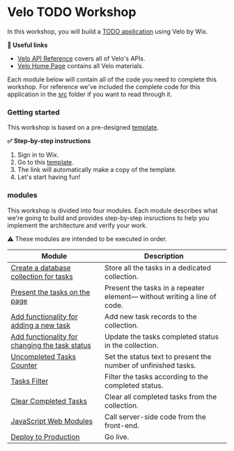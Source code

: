# Velo TODO Workshop

In this workshop, you will build a [TODO application](https://corvidtodo.com) using Velo by Wix.

**:link: Useful links** 

- [Velo API Reference](https://www.wix.com/velo/reference/) covers all of Velo's APIs. 
- [Velo Home Page](https://www.wix.com/velo) contains all Velo materials.

Each module below will contain all of the code you need to complete this workshop.
For reference we've included the complete code for this application in the [src](src) folder if you want to read through it.

### Getting started

This workshop is based on a pre-designed [template](https://www.wix.com/website-template/view/html/2495).

**:white_check_mark: Step-by-step instructions**

1. Sign in to Wix.
1. Go to this [template](https://editor.wix.com/html/editor/web/renderer/new?siteId=d6d60d42-865f-486e-885c-080244e2bc71&metaSiteId=ff9787ac-c4c0-4f81-b90b-cbadde5eb461&autoDevMode=true).
2. The link will automatically make a copy of the template.
4. Let's start having fun!

### modules

This workshop is divided into four modules. Each module describes what we're going to build and provides step-by-step insructions to help you implement the architecture and verify your work.

:warning: These modules are intended to be executed in order.

| Module                                                                       | Description                                                              |
|------------------------------------------------------------------------------|--------------------------------------------------------------------------|
| [Create a database collection for tasks](docs/TASKS_COLLECTION.md)           | Store all the tasks in a dedicated collection.                           |
| [Present the tasks on the page](docs/PRESENTING_THE_TASKS.md)                | Present the tasks in a repeater element— without writing a line of code. |
| [Add functionality for adding a new task](docs/ADD_NEW_TASK.md)              | Add new task records to the collection.                                  |
| [Add functionality for changing the task status](docs/CHANGE_TASK_STATUS.md) | Update the tasks completed status in the collection.                     |
| [Uncompleted Tasks Counter](docs/UNCOMPLETED_TASK_COUNTER.md)                | Set the status text to present the number of unfinished tasks.           |
| [Tasks Filter](docs/TASK_FILTER.md)                                          | Filter the tasks according to the completed status.                      |
| [Clear Completed Tasks](docs/CLEAR_COMPLETED_TASKS.md)                       | Clear all completed tasks from the collection.                           |
| [JavaScript Web Modules](docs/JS_WEB_MODULES.md)                             | Call server-side code from the front-end.                                |
| [Deploy to Production](docs/PRODUCTION.md)                                   | Go live.                                                                 |
